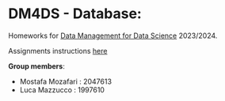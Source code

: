 # DM4DS - Database:

Homeworks for [Data Management for Data Science](https://www.diag.uniroma1.it/rosati/dmds/) 2023/2024.

Assignments instructions [here](https://www.diag.uniroma1.it/~rosati/dmds-2223/homework.htm)

**Group members**:

- Mostafa Mozafari : 2047613
- Luca Mazzucco : 1997610

